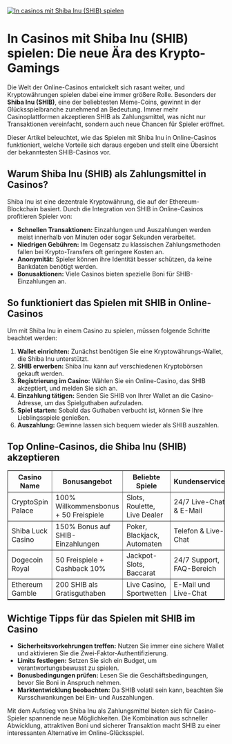 [![In casinos mit Shiba Inu (SHIB) spielen](https://123-caf.pages.dev/gitsignup.png)](https://vrmoo.ru/Bt82HjjY)

<h1>In Casinos mit Shiba Inu (SHIB) spielen: Die neue Ära des Krypto-Gamings</h1> <p>Die Welt der Online-Casinos entwickelt sich rasant weiter, und Kryptowährungen spielen dabei eine immer größere Rolle. Besonders der <strong>Shiba Inu (SHIB)</strong>, eine der beliebtesten Meme-Coins, gewinnt in der Glücksspielbranche zunehmend an Bedeutung. Immer mehr Casinoplattformen akzeptieren SHIB als Zahlungsmittel, was nicht nur Transaktionen vereinfacht, sondern auch neue Chancen für Spieler eröffnet.</p> <p>Dieser Artikel beleuchtet, wie das Spielen mit Shiba Inu in Online-Casinos funktioniert, welche Vorteile sich daraus ergeben und stellt eine Übersicht der bekanntesten SHIB-Casinos vor.</p>  <h2>Warum Shiba Inu (SHIB) als Zahlungsmittel in Casinos?</h2> <p>Shiba Inu ist eine dezentrale Kryptowährung, die auf der Ethereum-Blockchain basiert. Durch die Integration von SHIB in Online-Casinos profitieren Spieler von:</p> <ul>   <li><strong>Schnellen Transaktionen:</strong> Einzahlungen und Auszahlungen werden meist innerhalb von Minuten oder sogar Sekunden verarbeitet.</li>   <li><strong>Niedrigen Gebühren:</strong> Im Gegensatz zu klassischen Zahlungsmethoden fallen bei Krypto-Transfers oft geringere Kosten an.</li>   <li><strong>Anonymität:</strong> Spieler können ihre Identität besser schützen, da keine Bankdaten benötigt werden.</li>   <li><strong>Bonusaktionen:</strong> Viele Casinos bieten spezielle Boni für SHIB-Einzahlungen an.</li> </ul>  <h2>So funktioniert das Spielen mit SHIB in Online-Casinos</h2> <p>Um mit Shiba Inu in einem Casino zu spielen, müssen folgende Schritte beachtet werden:</p> <ol>   <li><strong>Wallet einrichten:</strong> Zunächst benötigen Sie eine Kryptowährungs-Wallet, die Shiba Inu unterstützt.</li>   <li><strong>SHIB erwerben:</strong> Shiba Inu kann auf verschiedenen Kryptobörsen gekauft werden.</li>   <li><strong>Registrierung im Casino:</strong> Wählen Sie ein Online-Casino, das SHIB akzeptiert, und melden Sie sich an.</li>   <li><strong>Einzahlung tätigen:</strong> Senden Sie SHIB von Ihrer Wallet an die Casino-Adresse, um das Spielguthaben aufzuladen.</li>   <li><strong>Spiel starten:</strong> Sobald das Guthaben verbucht ist, können Sie Ihre Lieblingsspiele genießen.</li>   <li><strong>Auszahlung:</strong> Gewinne lassen sich bequem wieder als SHIB auszahlen.</li> </ol>  <h2>Top Online-Casinos, die Shiba Inu (SHIB) akzeptieren</h2> <table border="1" cellpadding="8" cellspacing="0" style="border-collapse: collapse; width: 100%;">   <thead>     <tr>       <th>Casino Name</th>       <th>Bonusangebot</th>       <th>Beliebte Spiele</th>       <th>Kundenservice</th>     </tr>   </thead>   <tbody>     <tr>       <td>CryptoSpin Palace</td>       <td>100% Willkommensbonus + 50 Freispiele</td>       <td>Slots, Roulette, Live Dealer</td>       <td>24/7 Live-Chat & E-Mail</td>     </tr>     <tr>       <td>Shiba Luck Casino</td>       <td>150% Bonus auf SHIB-Einzahlungen</td>       <td>Poker, Blackjack, Automaten</td>       <td>Telefon & Live-Chat</td>     </tr>     <tr>       <td>Dogecoin Royal</td>       <td>50 Freispiele + Cashback 10%</td>       <td>Jackpot-Slots, Baccarat</td>       <td>24/7 Support, FAQ-Bereich</td>     </tr>     <tr>       <td>Ethereum Gamble</td>       <td>200 SHIB als Gratisguthaben</td>       <td>Live Casino, Sportwetten</td>       <td>E-Mail und Live-Chat</td>     </tr>   </tbody> </table>  <h2>Wichtige Tipps für das Spielen mit SHIB im Casino</h2> <ul>   <li><strong>Sicherheitsvorkehrungen treffen:</strong> Nutzen Sie immer eine sichere Wallet und aktivieren Sie die Zwei-Faktor-Authentifizierung.</li>   <li><strong>Limits festlegen:</strong> Setzen Sie sich ein Budget, um verantwortungsbewusst zu spielen.</li>   <li><strong>Bonusbedingungen prüfen:</strong> Lesen Sie die Geschäftsbedingungen, bevor Sie Boni in Anspruch nehmen.</li>   <li><strong>Marktentwicklung beobachten:</strong> Da SHIB volatil sein kann, beachten Sie Kursschwankungen bei Ein- und Auszahlungen.</li> </ul>  <p>Mit dem Aufstieg von Shiba Inu als Zahlungsmittel bieten sich für Casino-Spieler spannende neue Möglichkeiten. Die Kombination aus schneller Abwicklung, attraktiven Boni und sicherer Transaktion macht SHIB zu einer interessanten Alternative im Online-Glücksspiel.</p>